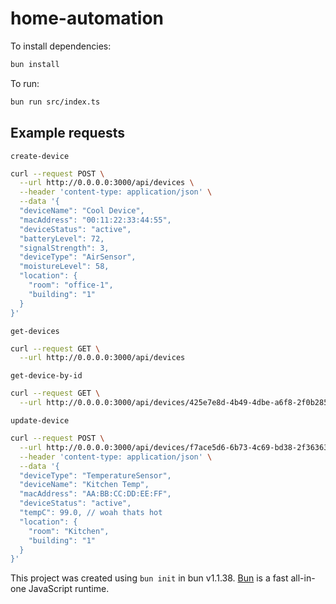 # home-automation

To install dependencies:

```bash
bun install
```

To run:

```bash
bun run src/index.ts
```

## Example requests

`create-device`

```bash
curl --request POST \
  --url http://0.0.0.0:3000/api/devices \
  --header 'content-type: application/json' \
  --data '{
  "deviceName": "Cool Device",
  "macAddress": "00:11:22:33:44:55",
  "deviceStatus": "active",
  "batteryLevel": 72,
  "signalStrength": 3,
  "deviceType": "AirSensor",
  "moistureLevel": 58,
  "location": {
    "room": "office-1",
    "building": "1"
  }
}'
```

`get-devices`

```bash
curl --request GET \
  --url http://0.0.0.0:3000/api/devices
```

`get-device-by-id`

```bash
curl --request GET \
  --url http://0.0.0.0:3000/api/devices/425e7e8d-4b49-4dbe-a6f8-2f0b2850e6c0
```

`update-device`

```bash
curl --request POST \
  --url http://0.0.0.0:3000/api/devices/f7ace5d6-6b73-4c69-bd38-2f36363f1a91 \
  --header 'content-type: application/json' \
  --data '{
  "deviceType": "TemperatureSensor",
  "deviceName": "Kitchen Temp",
  "macAddress": "AA:BB:CC:DD:EE:FF",
  "deviceStatus": "active",
  "tempC": 99.0, // woah thats hot
  "location": {
    "room": "Kitchen",
    "building": "1"
  }
}'
```

This project was created using `bun init` in bun v1.1.38. [Bun](https://bun.sh) is a fast all-in-one JavaScript runtime.
